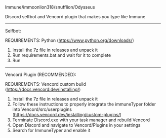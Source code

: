 Immune/immoonlion318/snufflion/Odysseus

Discord selfbot and Vencord plugin that makes you type like Immune

---------------------------------------------------------------------

Selfbot:

REQUIREMENTS: Python (https://www.python.org/downloads/)


1. Install the 7z file in releases and unpack it
2. Run requirements.bat and wait for it to complete
3. Run

---------------------------------------------------------------------

Vencord Plugin (RECOMMENDED):

REQUIREMENTS: Vencord custom build (https://docs.vencord.dev/installing/)


1. Install the 7z file in releases and unpack it
2. Follow these instructions to properly integrate the immuneTyper folder into Vencord/src/userplugins (https://docs.vencord.dev/installing/custom-plugins/)
3. Terminate Discord.exe with your task manager and rebuild Vencord
4. Open Discord and navigate to Vencord/Plugins in your settings
5. Search for ImmuneTyper and enable it
